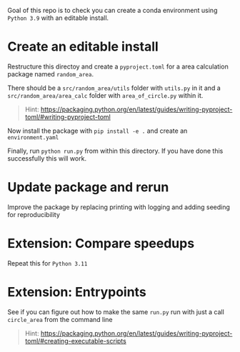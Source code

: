 Goal of this repo is to check you can create a conda environment using `Python 3.9` with an editable install.

# Create an editable install

Restructure this directoy and create a `pyproject.toml` for a area calculation package named `random_area`.

There should be a `src/random_area/utils` folder with `utils.py` in it and a `src/random_area/area_calc` folder with `area_of_circle.py` within it.

> Hint: https://packaging.python.org/en/latest/guides/writing-pyproject-toml/#writing-pyproject-toml

Now install the package with `pip install -e .` and create an `environment.yaml`

Finally, run `python run.py` from within this directory. If you have done this successfully this will work.

# Update package and rerun

Improve the package by replacing printing with logging and adding seeding for reproducibility

# Extension: Compare speedups

Repeat this for `Python 3.11`

# Extension: Entrypoints

See if you can figure out how to make the same `run.py` run with just a call `circle_area` from the command line

> Hint: https://packaging.python.org/en/latest/guides/writing-pyproject-toml/#creating-executable-scripts